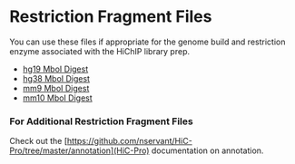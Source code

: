 # Restriction Fragment Files
You can use these files if appropriate for the genome build and restriction enzyme
associated with the HiChIP library prep. 

- [hg19 MboI Digest](hg19_MboI_resfrag.bed.gz)
- [hg38 MboI Digest](hg38_MboI_resfrag.bed.gz)
- [mm9 MboI Digest](mm9_MboI_resfrag.bed.gz)
- [mm10 MboI Digest](mm10_MboI_resfrag.bed.gz)

### For Additional Restriction Fragment Files
Check out the [https://github.com/nservant/HiC-Pro/tree/master/annotation](HiC-Pro) documentation on annotation. 